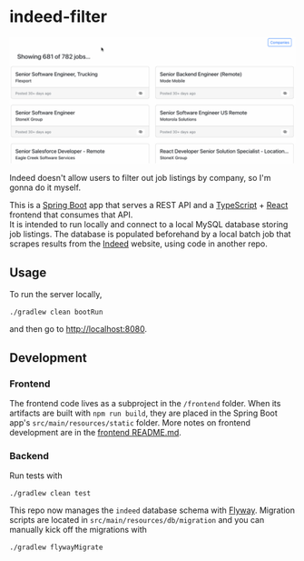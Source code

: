 # indeed-filter

![Hide a company](docs/hide_company.gif)

Indeed doesn't allow users to filter out job listings by company, so I'm gonna do it myself.

This is a [Spring Boot](https://spring.io/projects/spring-boot) app that serves a REST API and a 
[TypeScript](https://www.typescriptlang.org/) + [React](https://reactjs.org/) frontend that consumes that API.  
It is intended to run locally and connect to a local MySQL database storing job listings.  The database is populated 
beforehand by a local batch job that scrapes results from the [Indeed](https://www.indeed.com/) website, using code 
in another repo.

## Usage

To run the server locally,

```
./gradlew clean bootRun
```

and then go to [http://localhost:8080](http://localhost:8080).

## Development

### Frontend

The frontend code lives as a subproject in the `/frontend` folder.  When its artifacts are built with `npm run build`,
they are placed in the Spring Boot app's `src/main/resources/static` folder.  More notes on frontend development are in
the [frontend README.md](frontend/README.md).

### Backend

Run tests with

```
./gradlew clean test
```

This repo now manages the `indeed` database schema with [Flyway](https://flywaydb.org/).  Migration scripts are located
in `src/main/resources/db/migration` and you can manually kick off the migrations with
```
./gradlew flywayMigrate
```
